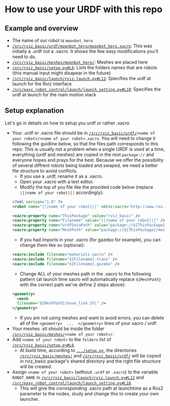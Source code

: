 # How to use your URDF with this repo

## Example and overview
- The name of our robot is `moonbot_hero`
- [`/src/rviz_basic/urdf/moonbot_hero/moonbot_hero.xacro`](/src/rviz_basic/urdf/moonbot_hero/moonbot_hero.xacro): This was initially a .urdf not a .xacro. It shows the few easy modifications you'll need to do.
- [`/src/rviz_basic/meshes/moonbot_hero/`](/src/rviz_basic/meshes/moonbot_hero): Meshes are placed here
- [`/src/rviz_basic/setup.py#L6`](/src/rviz_basic/setup.py#L6): Lists the folders names that are robots (this manual input might disapear in the future)
- [`/src/rviz_basic/launch/rviz.launch.py#L12`](/src/rviz_basic/launch/rviz.launch.py#L12): Specifies the urdf at launch for the Rviz interface
- [`/src/easy_robot_control/launch/launch_setting.py#L10`](/src/easy_robot_control/launch/launch_setting.py#L10): Specifies the urdf at launch for the main motion stack

## Setup explanation
Let's go in details on how to setup you urdf or rather .xacro
- Your .urdf or .xacro file should be in [`/src/rviz_basic/urdf/`](/src/rviz_basic/urdf)`<name of your robot>/<name of your robot>.xacro`. You will need to change it following the guidline below, so that the files path corresponds to this repo. This is usually not a problem when a single URDF is used at a time, everything (urdf and meshes) are copied in the root `package://` and everyone hopes and prays for the best. Because we offer the possibility of several diffrent robots being loaded and swaped, we need a better file structure to avoid conflicts.
  - If you use a .urdf, rename it as a .xacro.
  - Open your .xacro with a text editor.
  - Modify the top of you file like the provided code below (replace `|||name of your robot|||` accordingly):
  ```xml
  <?xml version="1.0" ?>
  <robot name="|||name of your robot|||" xmlns:xacro="http://www.ros.org/wiki/xacro">
  
  <xacro:property name="ThisPackage" value="rviz_basic" />
  <xacro:property name="Filename" value="|||name of your robot|||" />
  <xacro:property name="UrdfDataPath" value="package://${ThisPackage}/urdf/${Filename}" />
  <xacro:property name="MeshPath" value="package://${ThisPackage}/meshes/${Filename}" />
  ```
  - If you had imports in your .xacro (for gazebo for example), you can change them like so (optional):
  ```xml
  <xacro:include filename="materials.xacro" />
  <xacro:include filename="${Filename}.trans" />
  <xacro:include filename="${Filename}.gazebo" />
  ```
  - Change ALL of your meshes path in the .xacro to the following pattern (at launch time xacro will automatically replace `${MeshPath}` with the correct path we've define 2 steps above):
  ```xml
  <geometry>
    <mesh
    filename="${MeshPath}/base_link.STL" />
  </geometry>
  ```
  - If you are not using meshes and want to avoid errors, you can delete all of the `<geometry>  ...  </geometry>` lines of your xacro / urdf.
- Your meshes .stl should be inside the folder [`/src/rviz_basic/meshes/`](/src/rviz_basic/meshes)`<name of your robot>/`.
- Add `<name of your robot>` to the `folders` list of [`/src/rviz_basic/setup.py#L6`](/src/rviz_basic/setup.py#L6).
  - At build time, according to [`.../setup.py`](/src/rviz_basic/setup.py), the directories [`/src/rviz_basic/meshes/`](/src/rviz_basic/meshes) and [`/src/rviz_basic/urdf/`](/src/rviz_basic/urdf) will be copied in rviz_basic package's shared directory and the right file structure will be created.
- Assign `<name of your robot>` (without `.urdf` or `.xacro`) to the variable `ROBOT_NAME` in [`/src/rviz_basic/launch/rviz.launch.py#L12`](/src/rviz_basic/launch/rviz.launch.py#L12) and [`/src/easy_robot_control/launch/launch_setting.py#L10`](/src/easy_robot_control/launch/launch_setting.py#L10).
  - This will give the corresponding .xacro path at launchtime as a Ros2 parameter to the nodes, study and change this to create your own launcher.
